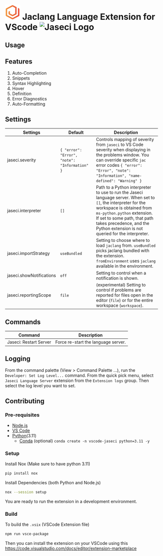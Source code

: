 


# <img src="icon.png" alt="Jaseci Logo" width="50" height="50"> Jaclang Language Extension for VScode <img src="https://upload.wikimedia.org/wikipedia/commons/thumb/9/9a/Visual_Studio_Code_1.35_icon.svg/2048px-Visual_Studio_Code_1.35_icon.svg.png" alt="Jaseci Logo" width="50" height="50">

## Usage

## Features

1. Auto-Completion
2. Snippets
3. Syntax Highlighting
4. Hover
5. Definition
6. Error Diagnostics
7. Auto-Formatting

## Settings

| Settings                            | Default                                       | Description                                                                                                                                                                                                                                                                                                                                      |
| ----------------------------------- | --------------------------------------------- | ------------------------------------------------------------------------------------------------------------------------------------------------------------------------------------------------------------------------------------------------------------------------------------------------------------------------------------------------ |
| jaseci.severity          | `{ "error": "Error", "note": "Information" }` | Controls mapping of severity from `jaseci` to VS Code severity when displaying in the problems window. You can override specific `jac` error codes `{ "error": "Error", "note": "Information", "name-defined": "Warning" }`                                                                                                                       |
| jaseci.interpreter       | `[]`                                          | Path to a Python interpreter to use to run the Jaseci language server. When set to `[]`, the interpreter for the workspace is obtained from `ms-python.python` extension. If set to some path, that path takes precedence, and the Python extension is not queried for the interpreter.                                                                   |
| jaseci.importStrategy    | `useBundled`                                  | Setting to choose where to load `jaclang` from. `useBundled` picks jaclang bundled with the extension. `fromEnvironment` uses `jaclang` available in the environment.                                                                                                                                                                                     |
| jaseci.showNotifications | `off`                                         | Setting to control when a notification is shown.                                                                                                                                                                                                                                                                                                 |
| jaseci.reportingScope    | `file`                                        | (experimental) Setting to control if problems are reported for files open in the editor (`file`) or for the entire workspace (`workspace`).                                                                                                                                                                                                      |

## Commands

| Command              | Description                       |
| -------------------- | --------------------------------- |
| Jaseci: Restart Server | Force re-start the language server. |

## Logging

From the command palette (View > Command Palette ...), run the `Developer: Set Log Level...` command. From the quick pick menu, select `Jaseci Language Server` extension from the `Extension logs` group. Then select the log level you want to set.

## Contributing
### Pre-requisites
- [Node.js](https://nodejs.org/en/)
- [VS Code](https://code.visualstudio.com/)
- [Python](https://www.python.org/)(3.11)
  - [Conda](https://docs.conda.io/en/latest/) (optional) `conda create -n vscode-jaseci python=3.11 -y`

### Setup
Install Nox (Make sure to have python 3.11)
```bash
pip install nox
```
Install Dependencies (both Python and Node.js)
```bash
nox --session setup
```
You are ready to run the extension in a development environment.

### Build

To build the `.vsix` (VSCode Extension file)

```bash
npm run vsce-package
```

Then you can install the extension on your VSCode using this https://code.visualstudio.com/docs/editor/extension-marketplace
